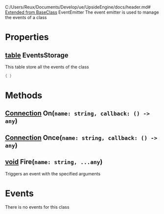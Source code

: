 C:/Users/Reux/Documents/Develop/ue/UpsideEngine/docs/header.md# [Extended from BaseClass](BaseClass.md) EventEmitter 
The event emitter is used to manage the events of a class
	 
# Properties

## [table](table.md) EventsStorage 
This table store all the events of the class
 
```lua
{ }
```


# Methods
## [Connection](Connection.md) On(`name: string, callback: () -> any`) 
 
## [Connection](Connection.md) Once(`name: string, callback: () -> any`) 
 
## [void](https://create.roblox.com/docs/scripting/luau/nil) Fire(`name: string, ...any`) 
 Triggers an event with the specified arguments
	


# Events
There is no events for this class


